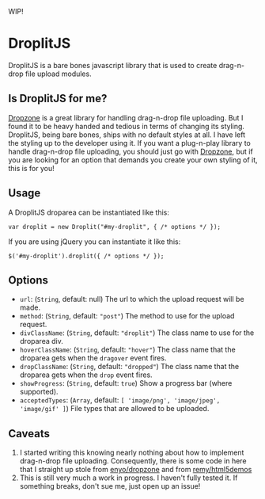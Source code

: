 WIP!

# DroplitJS

DroplitJS is a bare bones javascript library that is used to create drag-n-drop file upload modules.

## Is DroplitJS for me?

[Dropzone][1] is a great library for handling drag-n-drop file uploading. But I found it to be heavy handed and tedious in terms of changing its styling. DroplitJS, being bare bones, ships with no default styles at all. I have left the styling up to the developer using it. If you want a plug-n-play library to handle drag-n-drop file uploading, you should just go with [Dropzone][1], but if you are looking for an option that demands you create your own styling of it, this is for you!

## Usage

A DroplitJS droparea can be instantiated like this:

    var droplit = new Droplit("#my-droplit", { /* options */ });

If you are using jQuery you can instantiate it like this:

    $('#my-droplit').droplit({ /* options */ });

## Options

- `url`: (`String`, default: null) The url to which the upload request will be made.
- `method`: (`String`, default: `"post"`) The method to use for the upload request.
- `divClassName`: (`String`, default: `"droplit"`) The class name to use for the droparea div.
- `hoverClassName`: (`String`, default: `"hover"`) The class name that the droparea gets when the `dragover` event fires.
- `dropClassName`: (`String`, default: `"dropped"`) The class name that the droparea gets when the `drop` event fires.
- `showProgress`: (`String`, default: `true`) Show a progress bar (where supported).
- `acceptedTypes`: (`Array`, default: `[ 'image/png', 'image/jpeg', 'image/gif' ]`) File types that are allowed to be uploaded.

## Caveats

1. I started writing this knowing nearly nothing about how to implement drag-n-drop file uploading. Consequently, there is some code in here that I straight up stole from [enyo/dropzone](https://github.com/enyo/dropzone) and from [remy/html5demos][2]
2. This is still very much a work in progress. I haven't fully tested it. If something breaks, don't sue me, just open up an issue!

[1]: https://github.com/enyo/dropzone
[2]: https://github.com/remy/html5demos